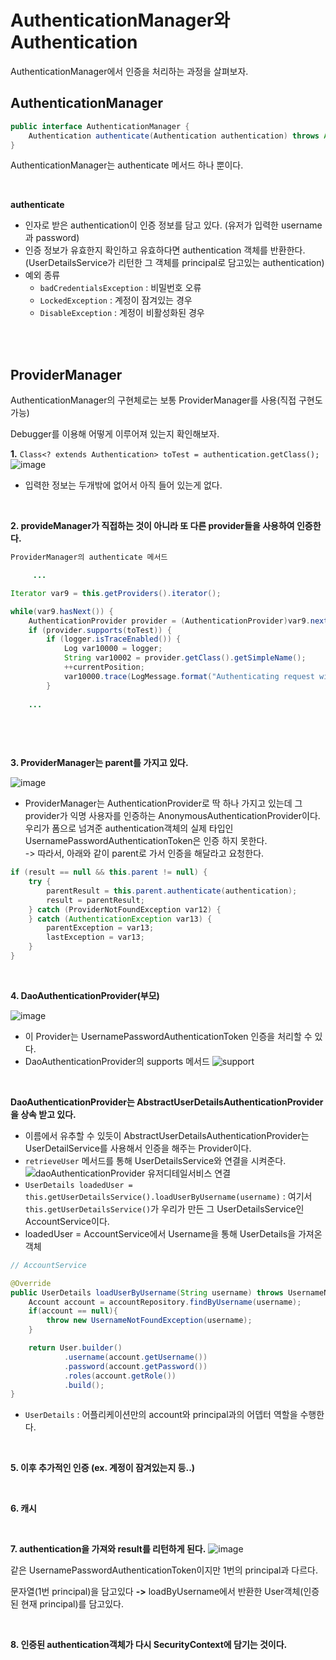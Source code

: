 # AuthenticationManager와 Authentication

AuthenticationManager에서 인증을 처리하는 과정을 살펴보자.  

## AuthenticationManager

```java
public interface AuthenticationManager {
    Authentication authenticate(Authentication authentication) throws AuthenticationException;
}
```

AuthenticationManager는 authenticate 메서드 하나 뿐이다. 

<br>

**authenticate**

 * 인자로 받은 authentication이 인증 정보를 담고 있다. (유저가 입력한 username과 password)
 * 인증 정보가 유효한지 확인하고 유효하다면 authentication 객체를 반환한다. (UserDetailsService가 리턴한 그 객체를 principal로 담고있는 authentication)
 * 예외 종류
    - `badCredentialsException` : 비밀번호 오류
    - `LockedException` : 계정이 잠겨있는 경우
    - `DisableException` : 계정이 비활성화된 경우


<br>

<br>  

## ProviderManager

AuthenticationManager의 구현체로는 보통 ProviderManager를 사용(직접 구현도 가능)

Debugger를 이용해 어떻게 이루어져 있는지 확인해보자.

**1.** `Class<? extends Authentication> toTest = authentication.getClass();`
![image](https://user-images.githubusercontent.com/57824259/233538825-1ecb960f-c952-4df7-b90f-a321db8e0a45.png)

* 입력한 정보는 두개밖에 없어서 아직 들어 있는게 없다.

<br>  

**2. provideManager가 직접하는 것이 아니라 또 다른 provider들을 사용하여 인증한다.**
```java
ProviderManager의 authenticate 메서드

     ...

Iterator var9 = this.getProviders().iterator();

while(var9.hasNext()) {
    AuthenticationProvider provider = (AuthenticationProvider)var9.next();
    if (provider.supports(toTest)) {
        if (logger.isTraceEnabled()) {
            Log var10000 = logger;
            String var10002 = provider.getClass().getSimpleName();
            ++currentPosition;
            var10000.trace(LogMessage.format("Authenticating request with %s (%d/%d)", var10002, currentPosition, size));
        }
        
    ...
    
    
```
<br>  

**3. ProviderManager는 parent를 가지고 있다.**

![image](https://user-images.githubusercontent.com/57824259/233540143-c8353656-cffd-4595-91f5-08a0752020da.png)  

* ProviderManager는 AuthenticationProvider로 딱 하나 가지고 있는데 그 provider가 익명 사용자를 인증하는 AnonymousAuthenticationProvider이다.
우리가 폼으로 넘겨준 authentication객체의 실제 타입인 UsernamePasswordAuthenticationToken은 인증 하지 못한다.  
  -> 따라서, 아래와 같이 parent로 가서 인증을 해달라고 요청한다.

```java
if (result == null && this.parent != null) {
    try {
        parentResult = this.parent.authenticate(authentication);
        result = parentResult;
    } catch (ProviderNotFoundException var12) {
    } catch (AuthenticationException var13) {
        parentException = var13;
        lastException = var13;
    }
}
```

<br>  

**4. DaoAuthenticationProvider(부모)**

![image](https://user-images.githubusercontent.com/57824259/233540426-3b174369-6a88-4063-b2d9-62faa626005a.png)

* 이 Provider는 UsernamePasswordAuthenticationToken 인증을 처리할 수 있다.
*  DaoAuthenticationProvider의 supports 메서드
![support](https://user-images.githubusercontent.com/57824259/233540610-fe1bc6c5-39a9-4854-ab73-1b0d798a6969.PNG)

<br>  

**DaoAuthenticationProvider는 AbstractUserDetailsAuthenticationProvider을 상속 받고 있다.**

* 이름에서 유추할 수 있듯이 AbstractUserDetailsAuthenticationProvider는 UserDetailService를 사용해서 인증을 해주는 Provider이다.
* `retrieveUser` 메서드를 통해 UserDetailsService와 연결을 시켜준다.
![daoAuthenticationProvider 유저디테일서비스 연결](https://user-images.githubusercontent.com/57824259/233540916-b8e9028b-4ae6-41f4-b970-b19a2a185c77.PNG)
* `UserDetails loadedUser = this.getUserDetailsService().loadUserByUsername(username)`  : 여기서 `this.getUserDetailsService()`가 우리가 만든 그 UserDetailsService인 AccountService이다.
* loadedUser = AccountService에서 Username을 통해 UserDetails을 가져온 객체

```java
// AccountService

@Override
public UserDetails loadUserByUsername(String username) throws UsernameNotFoundException {
    Account account = accountRepository.findByUsername(username);
    if(account == null){
        throw new UsernameNotFoundException(username);
    }

    return User.builder()
            .username(account.getUsername())
            .password(account.getPassword())
            .roles(account.getRole())
            .build();
}
```

* `UserDetails` : 어플리케이션만의 account와 principal과의 어뎁터 역할을 수행한다.

<br>  

**5. 이후 추가적인 인증 (ex. 계정이 잠겨있는지 등..)**

<br>  

**6. 캐시**

<br>  

**7. authentication을 가져와 result를 리턴하게 된다.**
  ![image](https://user-images.githubusercontent.com/57824259/233542915-febf31d4-3749-4251-92a7-dc3a38fda1f0.png)
  
  같은 UsernamePasswordAuthenticationToken이지만 1번의 principal과 다르다.
  
  문자열(1번 principal)을 담고있다 **->** loadByUsername에서 반환한 User객체(인증된 현재 principal)를 담고있다.
  
<br>

**8. 인증된 authentication객체가 다시 SecurityContext에 담기는 것이다.**
